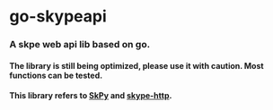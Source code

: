 # go-skypeapi
### A skpe web api lib based on go.
#### The library is still being optimized, please use it with caution. Most functions can be tested.
#### This library refers to [SkPy](https://github.com/Terranc/SkPy) and [skype-http](https://github.com/ocilo/skype-http).
